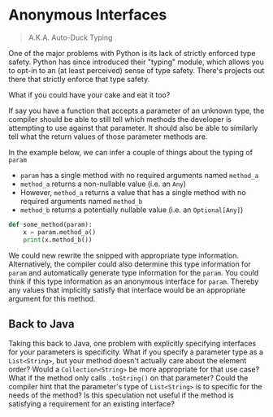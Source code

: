 # Anonymous Interfaces
> A.K.A. Auto-Duck Typing

One of the major problems with Python is its lack of strictly enforced type safety. Python has since introduced their "typing" module, which allows you to opt-in to an (at least perceived) sense of type safety. There's projects out there that strictly enforce that type safety.

What if you could have your cake and eat it too?

If say you have a function that accepts a parameter of an unknown type, the compiler should be able to still tell which methods the developer is attempting to use against that parameter. It should also be able to similarly tell what the return values of those parameter methods are.

In the example below, we can infer a couple of things about the typing of `param`

- `param` has a single method with no required arguments named `method_a`
- `method_a` returns a non-nullable value (i.e. an `Any`)
- However, `method_a` returns a value that has a single method with no required arguments named `method_b`
- `method_b` returns a potentially nullable value (i.e. an `Optional[Any]`)

```python
def some_method(param):
    x = param.method_a()
    print(x.method_b())
```

We could new rewrite the snipped with appropriate type information. Alternatively, the compiler could also determine this type information for `param` and automatically generate type information for the `param`. You could think if this type information as an anonymous interface for `param`. Thereby any values that implicitly satisfy that interface would be an appropriate argument for this method.

## Back to Java

Taking this back to Java, one problem with explicitly specifying interfaces for your parameters is specificity. What if you specify a parameter type as a `List<String>`, but your method doesn't actually care about the element order? Would a `Collection<String>` be more appropriate for that use case? What if the method only calls `.toString()` on that parameter? Could the compiler hint that the parameter's type of `List<String>` is to specific for the needs of the method? Is this speculation not useful if the method is satisfying a requirement for an existing interface?
